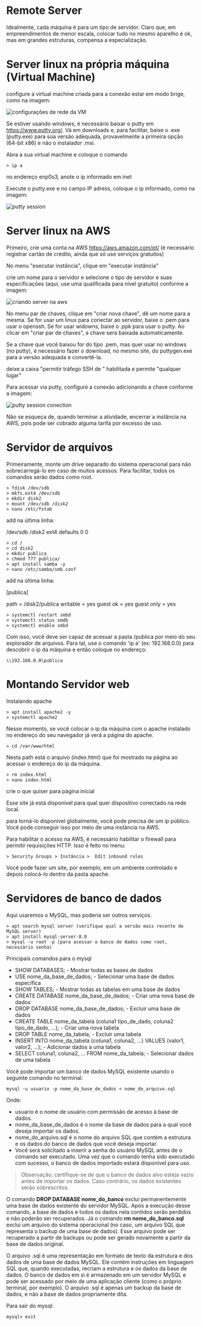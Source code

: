 # Remote Server

Idealmente, cada máquina é para um tipo de servidor. Claro que, em empreendimentos de menor escala, colocar tudo no mesmo aparelho é ok, mas em grandes estruturas, compensa a especialização.

# Server linux na própria máquina (Virtual Machine)

configure a virtual machine criada para a conexão estar em modo brige, como na imagem:

![configurações de rede da VM](/images/virtualmachine1.png)

Se estiver usando windows, é necessário baixar o putty em <https://www.putty.org/>. Vá em downloads e, para facilitar, baixe o .exe (putty.exe) para sua versão adequada, provavelmente a primeira opção (64-bit x86) e não o instalador .msi.

Abra a sua virtual machine e coloque o comando 

    > ip a

no endereço enp0s3, anote o ip informado em inet

Execute o putty.exe e no campo IP adress, coloque o ip informado, como na imagem:

![putty session](/images/puttysession.png)

# Server linux na AWS

Primeiro, crie uma conta na AWS <https://aws.amazon.com/pt/> (é necessário registrar cartão de crédito, ainda que só use serviços gratuitos)

No menu "esecutar instância", clique em "executar instância"

crie um nome para o servidor e selecione o tipo de servidor e suas especificações (aqui, use uma qualificada para nível gratuito) conforme a imagem:

![criando server na aws](/images/aws1.png)

No menu par de chaves, clique em "criar nova chave", dê um nome para a mesma. Se for usar um linux para conectar ao servidor, baixe o .pem para usar o openssh. Se for usar widowns, baixe o .ppk para usar o putty. Ao clicar em "criar par de chaves", a chave sera baixada automaticamente.

Se a chave que você baixou for do tipo .pem, mas quer usar no windows (no putty), é necessário fazer o download, no mesmo site, do puttygen.exe para a versão adequada e convertê-la.

deixe a caixa "permitir tráfego SSH de " habilitada e permite "qualquer lugar"

Para acessar via putty, configure a conexão adicionando a chave conforme a imagem:

![putty session conection](/images/puttysession2.png)

Não se esqueça de, quando terminar a atividade, encerrar a instância na AWS, pois pode ser cobrado alguma tarifa por excesso de uso.


# Servidor de arquivos

Primeiramente, monte um drive separado do sistema operacional para não sobrecarregá-lo em caso de muitos acessos. Para facilitar, todos os comandos serão dados como root.

    > fdisk /dev/sdb
    > mkfs.ext4 /dev/sdb
    > mkdir disk2
    > mount /dev/sdb /disk2
    > nano /etc/fstab

add na última linha: 

/dev/sdb /disk2 ext4 defaults 0 0

    > cd /
    > cd disk2
    > mkdir publica
    > chmod 777 publica/
    > apt install samba -y
    > nano /etc/samba/smb.conf

add na última linha:

[publica]

path = /disk2/publica
writable = yes
guest ok = yes
guest only = yes

    > systemctl restart smbd
    > systemctl status smdb
    > systemctl enable smbd

Com isso, você deve ser capaz de acessar a pasta /publica por meio do seu explorador de arquivos. Para tal, use o comando 'ip a' (ex: 192.168.0.0) para descobrir o ip da máquina e então coloque no endereço:

    \\192.168.0.0\publica

# Montando Servidor web

Instalando apache

    > apt install apache2 -y
    > systemctl apache2

Nesse momento, se você colocar o ip da máquina com o apache instalado no endereço do seu navegador já verá a página do apache.

    > cd /var/www/html

Nesta path está o arquivo (index.html) que foi mostrado na página ao acessar o endereço do ip da máquina.

    > rm index.html
    > nano index.html

crie o que quiser para página inicial

Esse site já está disponível para qual quer dispositivo conectado na rede local.

para torná-lo disponível globalmente, você pode precisa de um ip público. Você pode conseguir isso por meio de uma instância na AWS.

Para habilitar o acesso na AWS, é necessário habilitar o firewall para permitir requisições HTTP. Isso é feito no menu:

    > Security Groups > Instância >  Edit inbound rules

Você pode fazer um site, por exemplo, em um ambiente controlado e depois colocá-lo dentro da pasta apache.

# Servidores de banco de dados

Aqui usaremos o MySQL, mas poderia ser outros serviços.

    > apt search mysql server (verifique qual a versão mais recente do MySQL server)
    > apt install mysql-server-8.0
    > mysql -u root -p (para acessar o banco de dados como root, necessário senha)

Principais comandos para o mysql

- SHOW DATABASES; - Mostrar todas as bases de dados
- USE nome_da_base_de_dados; - Selecionar uma base de dados específica
- SHOW TABLES; - Mostrar todas as tabelas em uma base de dados
- CREATE DATABASE nome_da_base_de_dados; - Criar uma nova base de dados
- DROP DATABASE nome_da_base_de_dados; - Excluir uma base de dados
- CREATE TABLE nome_da_tabela (coluna1 tipo_de_dado, coluna2 tipo_de_dado, ...); - Criar uma nova tabela
- DROP TABLE nome_da_tabela; - Excluir uma tabela
- INSERT INTO nome_da_tabela (coluna1, coluna2, ...) VALUES (valor1, valor2, ...); - Adicionar dados a uma tabela
- SELECT coluna1, coluna2, ... FROM nome_da_tabela; - Selecionar dados de uma tabela

Você pode importar um banco de dados MySQL existente usando o seguinte comando no terminal:

    mysql -u usuario -p nome_da_base_de_dados < nome_do_arquivo.sql

Onde:

- usuario é o nome de usuário com permissão de acesso à base de dados.
- nome_da_base_de_dados é o nome da base de dados para a qual você deseja importar os dados.
- nome_do_arquivo.sql é o nome do arquivo SQL que contém a estrutura e os dados do banco de dados que você deseja importar.
- Você será solicitado a inserir a senha do usuário MySQL antes de o comando ser executado. Uma vez que o comando tenha sido executado com sucesso, o banco de dados importado estará disponível para uso.

> Observação: certifique-se de que o banco de dados alvo esteja vazio antes de importar os dados. Caso contrário, os dados existentes serão sobrescritos.

O comando **DROP DATABASE nome_do_banco** exclui permanentemente uma base de dados existente do servidor MySQL. Após a execução desse comando, a base de dados e todos os dados nela contidos serão perdidos e não poderão ser recuperados. Já o comando **rm nome_do_banco.sql** exclui um arquivo do sistema operacional (no caso, um arquivo SQL que representa o backup de uma base de dados). Esse arquivo pode ser recuperado a partir de backups ou pode ser gerado novamente a partir da base de dados original.

O arquivo .sql é uma representação em formato de texto da estrutura e dos dados de uma base de dados MySQL. Ele contém instruções em linguagem SQL que, quando executadas, recriam a estrutura e os dados da base de dados. O banco de dados em si é armazenado em um servidor MySQL e pode ser acessado por meio de uma aplicação cliente (como o próprio terminal, por exemplo). O arquivo .sql é apenas um backup da base de dados, e não a base de dados propriamente dita.

Para sair do mysql:

    mysql> exit


